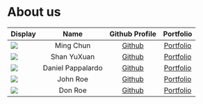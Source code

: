 # About us

Display |    Name     | Github Profile | Portfolio 
--------|:-----------:|:--------------:|:---------:
![](https://via.placeholder.com/100.png?text=Photo) |  Ming Chun  | [Github](https://github.com/) | [Portfolio](docs/team/johndoe.md)
![](https://via.placeholder.com/100.png?text=Photo) | Shan YuXuan | [Github](https://github.com/) | [Portfolio](docs/team/johndoe.md)
![](https://via.placeholder.com/100.png?text=Photo) |  Daniel Pappalardo   | [Github](https://github.com/) | [Portfolio](docs/team/johndoe.md)
![](https://via.placeholder.com/100.png?text=Photo) |  John Roe   | [Github](https://github.com/) | [Portfolio](docs/team/johndoe.md)
![](https://via.placeholder.com/100.png?text=Photo) |   Don Roe   | [Github](https://github.com/) | [Portfolio](docs/team/johndoe.md)

